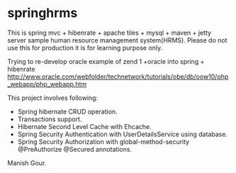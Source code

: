 # springhrms

This is spring mvc + hibenrate + apache tiles + mysql + maven + jetty server sample human resource management system(HRMS).
Please do not use this for production it is for learning purpose only.

Trying to re-develop oracle example of zend 1 +oracle into spring + hibenrate http://www.oracle.com/webfolder/technetwork/tutorials/obe/db/oow10/php_webapp/php_webapp.htm

This project involves following:

  - Spring hibernate CRUD operation.
  - Transactions support.
  - Hibernate Second Level Cache with Ehcache.
  - Spring Security Authentication with UserDetailsService using database.
  - Spring Security Authorization with global-method-security @PreAuthorize @Secured annotations.
    

Manish Gour.
